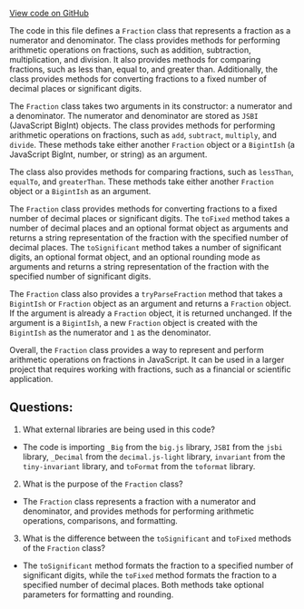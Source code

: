 [View code on GitHub](zoo-labs/zoo/blob/master/zdk/src/entities/Fraction.ts)

The code in this file defines a `Fraction` class that represents a fraction as a numerator and denominator. The class provides methods for performing arithmetic operations on fractions, such as addition, subtraction, multiplication, and division. It also provides methods for comparing fractions, such as less than, equal to, and greater than. Additionally, the class provides methods for converting fractions to a fixed number of decimal places or significant digits.

The `Fraction` class takes two arguments in its constructor: a numerator and a denominator. The numerator and denominator are stored as `JSBI` (JavaScript BigInt) objects. The class provides methods for performing arithmetic operations on fractions, such as `add`, `subtract`, `multiply`, and `divide`. These methods take either another `Fraction` object or a `BigintIsh` (a JavaScript BigInt, number, or string) as an argument.

The class also provides methods for comparing fractions, such as `lessThan`, `equalTo`, and `greaterThan`. These methods take either another `Fraction` object or a `BigintIsh` as an argument.

The `Fraction` class provides methods for converting fractions to a fixed number of decimal places or significant digits. The `toFixed` method takes a number of decimal places and an optional format object as arguments and returns a string representation of the fraction with the specified number of decimal places. The `toSignificant` method takes a number of significant digits, an optional format object, and an optional rounding mode as arguments and returns a string representation of the fraction with the specified number of significant digits.

The `Fraction` class also provides a `tryParseFraction` method that takes a `BigintIsh` or `Fraction` object as an argument and returns a `Fraction` object. If the argument is already a `Fraction` object, it is returned unchanged. If the argument is a `BigintIsh`, a new `Fraction` object is created with the `BigintIsh` as the numerator and `1` as the denominator.

Overall, the `Fraction` class provides a way to represent and perform arithmetic operations on fractions in JavaScript. It can be used in a larger project that requires working with fractions, such as a financial or scientific application.
## Questions: 
 1. What external libraries are being used in this code?
- The code is importing `_Big` from the `big.js` library, `JSBI` from the `jsbi` library, `_Decimal` from the `decimal.js-light` library, `invariant` from the `tiny-invariant` library, and `toFormat` from the `toformat` library.

2. What is the purpose of the `Fraction` class?
- The `Fraction` class represents a fraction with a numerator and denominator, and provides methods for performing arithmetic operations, comparisons, and formatting.

3. What is the difference between the `toSignificant` and `toFixed` methods of the `Fraction` class?
- The `toSignificant` method formats the fraction to a specified number of significant digits, while the `toFixed` method formats the fraction to a specified number of decimal places. Both methods take optional parameters for formatting and rounding.